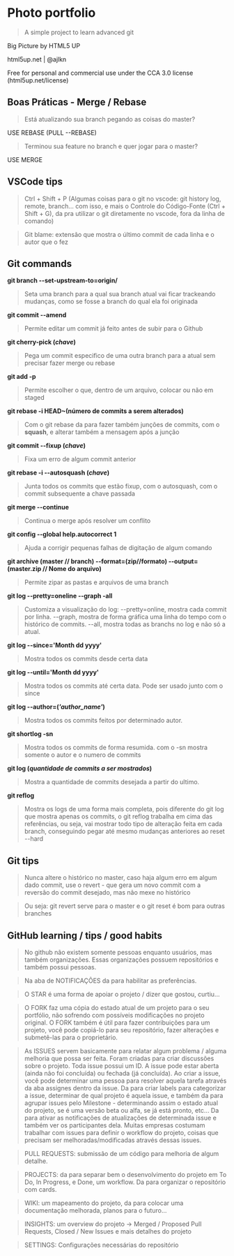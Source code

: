 # Photo portfolio

> A simple project to learn advanced git

Big Picture by HTML5 UP

html5up.net | @ajlkn

Free for personal and commercial use under the CCA 3.0 license (html5up.net/license)

## Boas Práticas - Merge / Rebase

> Está atualizando sua branch pegando as coisas do master?

USE REBASE (PULL --REBASE)

> Terminou sua feature no branch e quer jogar para o master?

USE MERGE

## VSCode tips

> Ctrl + Shift + P (Algumas coisas para o git no vscode: git history log, remote, branch... com isso, e mais o Controle do Código-Fonte (Ctrl + Shift + G), da pra utilizar o git diretamente no vscode, fora da linha de comando)

> Git blame: extensão que mostra o último commit de cada linha e o autor que o fez



## Git commands
**git branch --set-upstream-to=origin/<branch> <branch-atual>**

> Seta uma branch para a qual sua branch atual vai ficar trackeando mudanças, como se fosse a branch do qual ela foi originada

**git commit --amend**

> Permite editar um commit já feito antes de subir para o Github

**git cherry-pick (*chave*)**

> Pega um commit especifico de uma outra branch para a atual sem precisar fazer merge ou rebase

**git add -p**

> Permite escolher o que, dentro de um arquivo, colocar ou não em staged 

**git rebase -i HEAD~(número de commits a serem alterados)**

> Com o git rebase da para fazer também junções de commits, com o **squash**, e alterar também a mensagem após a junção 

**git commit --fixup (*chave*)**

> Fixa um erro de algum commit anterior

**git rebase -i --autosquash (*chave*)**

> Junta todos os commits que estão fixup, com o autosquash, com o commit subsequente a chave passada

**git merge --continue**

> Continua o merge após resolver um conflito

**git config --global help.autocorrect 1**

> Ajuda a corrigir pequenas falhas de digitação de algum comando

**git archive (master // branch) --format=(zip//formato) --output=(master.zip // Nome do arquivo)**

> Permite zipar as pastas e arquivos de uma branch

**git log --pretty=oneline --graph -all**

> Customiza a visualização do log: 
>--pretty=online, mostra cada commit por linha. 
>--graph, mostra de forma gráfica uma linha do tempo com o histórico de commits. 
>--all, mostra todas as branchs no log e não só a atual.

**git log --since='Month dd yyyy'**

> Mostra todos os commits desde certa data

**git log --until='Month dd yyyy'**

> Mostra todos os commits até certa data. Pode ser usado junto com o since

**git log --author=(*'author_name'*)**

> Mostra todos os commits feitos por determinado autor.

**git shortlog -sn**

> Mostra todos os commits de forma resumida. com o -sn mostra somente o autor e o numero de commits

**git log (*quantidade de commits a ser mostrados*)**

> Mostra a quantidade de commits desejada a partir do ultimo.

**git reflog**

> Mostra os logs de uma forma mais completa, pois diferente do git log que mostra apenas os commits, o git reflog trabalha em cima das referências, ou seja, vai mostrar todo tipo de alteração feita em cada branch, conseguindo pegar até mesmo mudanças anteriores ao reset --hard

## Git tips

> Nunca altere o histórico no master, caso haja algum erro em algum dado commit, use o revert - que gera um novo commit com a reversão do commit desejado, mas não mexe no histórico

> Ou seja: git revert serve para o master e o git reset é bom para outras branches

## GitHub learning / tips / good habits 

> No github não existem somente pessoas enquanto usuários, mas também organizações. Essas organizações possuem repositórios e também possui pessoas. 

> Na aba de NOTIFICAÇÕES da para habilitar as preferências.

> O STAR é uma forma de apoiar o projeto / dizer que gostou, curtiu...

> O FORK faz uma cópia do estado atual de um projeto para o seu portfólio, não sofrendo com possíveis modificações no projeto original. O FORK também é útil para fazer contribuições para um projeto, você pode copiá-lo para seu repositório, fazer alterações e submetê-las para o proprietário.

> As ISSUES servem basicamente para relatar algum problema / alguma melhoria que possa ser feita. Foram criadas para criar discussões sobre o projeto. Toda issue possui um ID. A issue pode estar aberta (ainda não foi concluída) ou fechada (já concluída). Ao criar a issue, você pode determinar uma pessoa para resolver aquela tarefa através da aba assignes dentro da issue. Da para criar labels para categorizar a issue, determinar de qual projeto é aquela issue, e também da para agrupar issues pelo Milestone - determinando assim o estado atual do projeto, se é uma versão beta ou alfa, se já está pronto, etc... Da para ativar as notificações de atualizações de determinada issue e também ver os participantes dela. Muitas empresas costumam trabalhar com issues para definir o workflow do projeto, coisas que precisam ser melhoradas/modificadas através dessas issues.

> PULL REQUESTS: submissão de um código para melhoria de algum detalhe.

> PROJECTS: da para separar bem o desenvolvimento do projeto em To Do, In Progress, e Done, um workflow. Da para organizar o repositório com cards.

> WIKI: um mapeamento do projeto, da para colocar uma documentação melhorada, planos para o futuro...

> INSIGHTS: um overview do projeto -> Merged / Proposed Pull Requests, Closed / New Issues e mais detalhes do projeto

> SETTINGS: Configurações necessárias do repositório